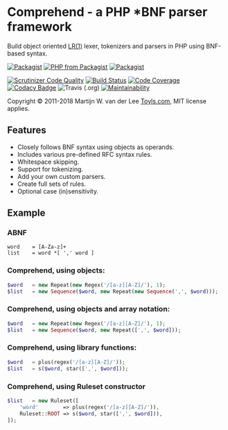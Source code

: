 Comprehend - a PHP *BNF parser framework
========================================
Build object oriented [LR(1)](https://en.wikipedia.org/wiki/Canonical_LR_parser) lexer, tokenizers and parsers in PHP using BNF-based syntax.

[![Packagist](https://img.shields.io/packagist/v/vanderlee/comprehend.svg)](https://packagist.org/packages/vanderlee/comprehend)
[![PHP from Packagist](https://img.shields.io/packagist/php-v/vanderlee/comprehend.svg)](http://php.net/supported-versions.php)
[![Packagist](https://img.shields.io/packagist/l/vanderlee/comprehend.svg)](http://www.opensource.org/licenses/mit-license.php)

[![Scrutinizer Code Quality](https://scrutinizer-ci.com/g/vanderlee/Comprehend/badges/quality-score.png?b=master)](https://scrutinizer-ci.com/g/vanderlee/Comprehend/?branch=master)
[![Build Status](https://scrutinizer-ci.com/g/vanderlee/Comprehend/badges/build.png?b=master)](https://scrutinizer-ci.com/g/vanderlee/Comprehend/build-status/master)
[![Code Coverage](https://scrutinizer-ci.com/g/vanderlee/Comprehend/badges/coverage.png?b=master)](https://scrutinizer-ci.com/g/vanderlee/Comprehend/?branch=master)
[![Codacy Badge](https://api.codacy.com/project/badge/Grade/c065154c0f524d55b6767f6ed8a18657)](https://www.codacy.com/app/vanderlee/Comprehend?utm_source=github.com&amp;utm_medium=referral&amp;utm_content=vanderlee/Comprehend&amp;utm_campaign=Badge_Grade)
![Travis (.org)](https://img.shields.io/travis/vanderlee/Comprehend.svg?label=Travis-CI)
[![Maintainability](https://api.codeclimate.com/v1/badges/3bd38eba7f4912bf2f66/maintainability)](https://codeclimate.com/github/vanderlee/Comprehend/maintainability)


Copyright &copy; 2011-2018 Martijn W. van der Lee [Toyls.com](https://toyls.com), MIT license applies.

Features
--------
 -	Closely follows BNF syntax using objects as operands.
 -  Includes various pre-defined RFC syntax rules.
 -	Whitespace skipping.
 -	Support for tokenizing.
 -  Add your own custom parsers.
 -  Create full sets of rules.
 -	Optional case (in)sensitivity.

Example
-------
### ABNF

```
word	= [A-Za-z]+
list	= word *[ ',' word ]
```
### Comprehend, using objects:
```php
$word	= new Repeat(new Regex('/[a-z][A-Z]/'), 1);
$list	= new Sequence($word, new Repeat(new Sequence(',', $word)));
```
### Comprehend, using objects and array notation:
```php
$word	= new Repeat(new Regex('/[a-z][A-Z]/'), 1);
$list	= new Sequence($word, new Repeat([',', $word]));
```
### Comprehend, using library functions:
```php
$word	= plus(regex('/[a-z][A-Z]/'));
$list	= s($word, star([',', $word]));
```
### Comprehend, using Ruleset constructor
```php
$list   = new Ruleset([
    'word'        => plus(regex('/[a-z][A-Z]/')), 
    Ruleset::ROOT => s($word, star([',', $word])),
]);
```
